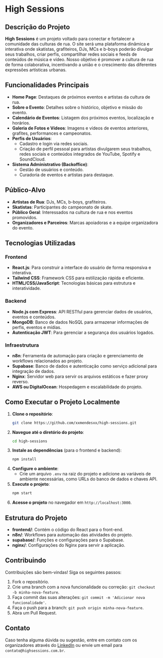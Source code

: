 # High Sessions

## Descrição do Projeto

**High Sessions** é um projeto voltado para conectar e fortalecer a comunidade das culturas de rua. O site será uma plataforma dinâmica e interativa onde skatistas, grafiteiros, DJs, MCs e b-boys poderão divulgar seus trabalhos, criar perfis, compartilhar redes sociais e feeds de conteúdos de música e vídeo. Nosso objetivo é promover a cultura de rua de forma colaborativa, incentivando a união e o crescimento das diferentes expressões artísticas urbanas.

## Funcionalidades Principais

- **Home Page**: Destaques de próximos eventos e artistas da cultura de rua.
- **Sobre o Evento**: Detalhes sobre o histórico, objetivo e missão do evento.
- **Calendário de Eventos**: Listagem dos próximos eventos, localização e horários.
- **Galeria de Fotos e Vídeos**: Imagens e vídeos de eventos anteriores, grafites, performances e campeonatos.
- **Perfis de Usuários**:
  - Cadastro e login via redes sociais.
  - Criação de perfil pessoal para artistas divulgarem seus trabalhos, redes sociais e conteúdos integrados de YouTube, Spotify e SoundCloud.
- **Sistema Administrativo (Backoffice)**:
  - Gestão de usuários e conteúdo.
  - Curadoria de eventos e artistas para destaque.

## Público-Alvo

- **Artistas de Rua**: DJs, MCs, b-boys, grafiteiros.
- **Skatistas**: Participantes do campeonato de skate.
- **Público Geral**: Interessados na cultura de rua e nos eventos promovidos.
- **Organizadores e Parceiros**: Marcas apoiadoras e a equipe organizadora do evento.

## Tecnologias Utilizadas

### Frontend
- **React.js**: Para construir a interface do usuário de forma responsiva e interativa.
- **Tailwind CSS**: Framework CSS para estilização rápida e eficiente.
- **HTML/CSS/JavaScript**: Tecnologias básicas para estrutura e interatividade.

### Backend
- **Node.js com Express**: API RESTful para gerenciar dados de usuários, eventos e conteúdos.
- **MongoDB**: Banco de dados NoSQL para armazenar informações de perfis, eventos e mídias.
- **Autenticação JWT**: Para gerenciar a segurança dos usuários logados.

### Infraestrutura
- **n8n**: Ferramenta de automação para criação e gerenciamento de workflows relacionados ao projeto.
- **Supabase**: Banco de dados e autenticação como serviço adicional para integração de dados.
- **Nginx**: Servidor web para servir os arquivos estáticos e fazer proxy reverso.
- **AWS ou DigitalOcean**: Hospedagem e escalabilidade do projeto.

## Como Executar o Projeto Localmente

1. **Clone o repositório**:
   ```bash
   git clone https://github.com/xxmendesxx/high-sessions.git
   ```
2. **Navegue até o diretório do projeto**:
   ```bash
   cd high-sessions
   ```
3. **Instale as dependências** (para o frontend e backend):
   ```bash
   npm install
   ```
4. **Configure o ambiente**:
   - Crie um arquivo `.env` na raiz do projeto e adicione as variáveis de ambiente necessárias, como URLs do banco de dados e chaves API.
5. **Execute o projeto**:
   ```bash
   npm start
   ```
6. **Acesse o projeto** no navegador em `http://localhost:3000`.

## Estrutura do Projeto

- **frontend/**: Contém o código do React para o front-end.
- **n8n/**: Workflows para automação das atividades do projeto.
- **supabase/**: Funções e configurações para o Supabase.
- **nginx/**: Configurações do Nginx para servir a aplicação.

## Contribuindo

Contribuições são bem-vindas! Siga os seguintes passos:
1. Fork o repositório.
2. Crie uma branch com a nova funcionalidade ou correção: `git checkout -b minha-nova-feature`.
3. Faça commit das suas alterações: `git commit -m 'Adicionar nova funcionalidade'`.
4. Faça o push para a branch: `git push origin minha-nova-feature`.
5. Abra um Pull Request.

## Contato

Caso tenha alguma dúvida ou sugestão, entre em contato com os organizadores através do [LinkedIn](https://www.linkedin.com/in/seu-perfil) ou envie um email para `contato@highsessions.com.br`.
